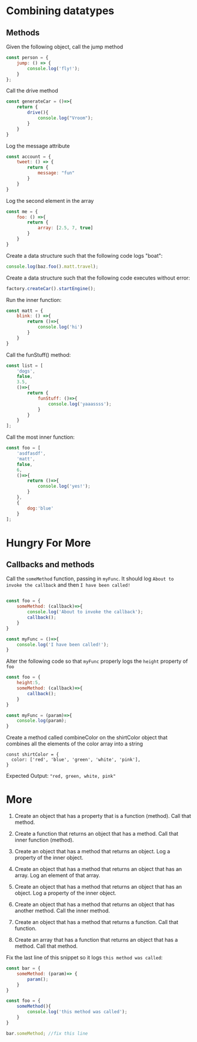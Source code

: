 # Combining datatypes

## Methods

Given the following object, call the jump method

```javascript
const person = {
    jump: () => {
        console.log('fly!');
    }
};
```

Call the drive method

```javascript
const generateCar = ()=>{
    return {
        drive(){
            console.log("Vroom");
        }
    }
}
```

Log the message attribute

```javascript
const account = {
    tweet: () => {
        return {
            message: "fun"
        }
    }
}
```

Log the second element in the array

```javascript
const me = {
    foo: () =>{
        return {
            array: [2.5, 7, true]
        }
    }
}
```

Create a data structure such that the following code logs "boat":

```javascript
console.log(baz.foo().matt.travel);
```

Create a data structure such that the following code executes without error:

```javascript
factory.createCar().startEngine();
```

Run the inner function:

```javascript
const matt = {
    blink: () =>{
        return ()=>{
            console.log('hi')
        }
    }
}
```


Call the funStuff() method:

```javascript
const list = [
    'dogs',
    false,
    3.5,
    ()=>{
        return {
            funStuff: ()=>{
                console.log('yaaassss');
            }
        }
    }
];
```

Call the most inner function:

```javascript
const foo = [
    'asdfasdf',
    'matt',
    false,
    6,
    ()=>{
        return ()=>{
            console.log('yes!');
        }
    },
    {
        dog:'blue'
    }
];
```

# Hungry For More
## Callbacks and methods

Call the `someMethod` function, passing in `myFunc`.  It should log `About to invoke the callback` and then `I have been called!`

```javascript

const foo = {
    someMethod: (callback)=>{
        console.log('About to invoke the callback');
        callback();
    }
}

const myFunc = ()=>{
    console.log('I have been called!');
}
```

Alter the following code so that `myFunc` properly logs the `height` property of `foo`

```javascript
const foo = {
    height:5,
    someMethod: (callback)=>{
        callback();
    }
}

const myFunc = (param)=>{
    console.log(param);
}
```

Create a method called combineColor on the shirtColor object that combines all the elements of the color array into a string

```
const shirtColor = {
  color: ['red', 'blue', 'green', 'white', 'pink'],
}
```
Expected Output:  ```"red, green, white, pink"```


# More

1. Create an object that has a property that is a function (method).  Call that method.

1. Create a function that returns an object that has a method.  Call that inner function (method).

1. Create an object that has a method that returns an object.  Log a property of the inner object.
1. Create an object that has a method that returns an object that has an array.  Log an element of that array.
1. Create an object that has a method that returns an object that has an object.  Log a property of the inner object.
1. Create an object that has a method that returns an object that has another method.  Call the inner method.
1. Create an object that has a method that returns a function.  Call that function.

1. Create an array that has a function that returns an object that has a method.  Call that method.



Fix the last line of this snippet so it logs `this method was called`:

```javascript
const bar = {
    someMethod: (param)=> {
        param();
    }
}

const foo = {
    someMethod(){
        console.log('this method was called');
    }
}

bar.someMethod; //fix this line
```